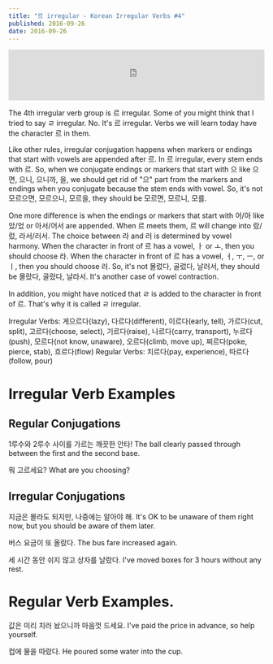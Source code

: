 ```yaml
---
title: "르 irregular - Korean Irregular Verbs #4"
published: 2016-09-26
date: 2016-09-26
---
```

<iframe id="audio_iframe" src="https://www.podbean.com/media/player/juc73-62fd3e?skin=9" width="100%" height="100" frameborder="0" scrolling="no"></iframe>

The 4th irregular verb group is 르 irregular. Some of you might think that I tried to say ㄹ irregular. No. It's 르 irregular. Verbs we will learn today have the character 르 in them. 

Like other rules, irregular conjugation happens when markers or endings that start with vowels are appended after 르. In 르 irregular, every stem ends with 르. So, when we conjugate endings or markers that start with 으 like 으면, 으니, 으니까, 을, we should get rid of "으" part from the markers and endings when you conjugate because the stem ends with vowel. So, it's not 모르으면, 모르으니, 모르을, they should be 모르면, 모르니, 모를. 

One more difference is when the endings or markers that start with 어/아 like 았/었 or 아서/어서 are appended. When 르 meets them, 르 will change into 랐/렀, 라서/러서. The choice between 라 and 러 is determined by vowel harmony. When the character in front of 르 has a vowel, ㅏ or ㅗ, then you should choose 라. When the character in front of 르 has a vowel, ㅓ, ㅜ, ㅡ, or ㅣ, then you should choose 러. So, it's not 몰렀다, 골렀다, 날러서, they should be 몰랐다, 골랐다, 날라서. It's another case of vowel contraction. 

In addition, you might have noticed that ㄹ is added to the character in front of 르. That's why it is called ㄹ irregular.  

Irregular Verbs: 게으르다(lazy), 다르다(different), 이르다(early, tell), 가르다(cut, split), 고르다(choose, select), 기르다(raise), 나르다(carry, transport), 누르다(push), 모르다(not know, unaware), 오르다(climb, move up), 찌르다(poke, pierce, stab), 흐르다(flow)
Regular Verbs: 치르다(pay, experience), 따르다(follow, pour)

#  Irregular Verb Examples

##  Regular Conjugations

1루수와 2루수 사이를 가르는 깨끗한 안타!
The ball clearly passed through between the first and the second base. 

뭐 고르세요?
What are you choosing?


##  Irregular Conjugations

지금은 몰라도 되지만, 나중에는 알아야 해. 
It's OK to be unaware of them right now, but you should be aware of them later. 

버스 요금이 또 올랐다. 
The bus fare increased again. 

세 시간 동안 쉬지 않고 상자를 날랐다. 
I've moved boxes for 3 hours without any rest. 


#  Regular Verb Examples. 

값은 미리 치러 놨으니까 마음껏 드세요. 
I've paid the price in advance, so help yourself. 

컵에 물을 따랐다. 
He poured some water into the cup. 
